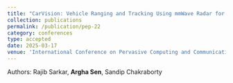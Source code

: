 ```yaml
---
title: "CarVision: Vehicle Ranging and Tracking Using mmWave Radar for Enhanced Driver Safety"
collection: publications
permalink: /publication/pep-22
category: conferences
type: accepted
date: 2025-03-17
venue: 'International Conference on Pervasive Computing and Communications (PerCom 2025)'
---
```

Authors: Rajib Sarkar, <b>Argha Sen</b>, Sandip Chakraborty <br>